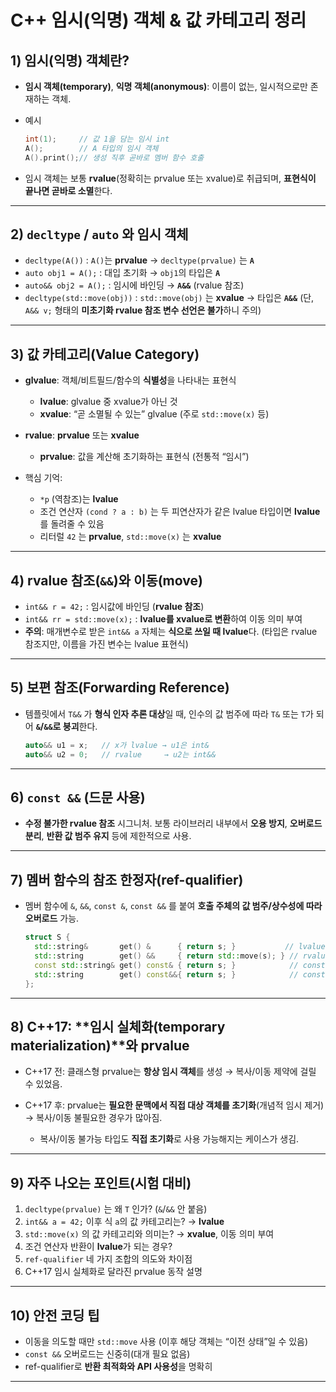 # C++ 임시(익명) 객체 & 값 카테고리 정리

## 1) 임시(익명) 객체란?

* **임시 객체(temporary)**, **익명 객체(anonymous)**: 이름이 없는, 일시적으로만 존재하는 객체.
* 예시

  ```cpp
  int(1);     // 값 1을 담는 임시 int
  A();        // A 타입의 임시 객체
  A().print();// 생성 직후 곧바로 멤버 함수 호출
  ```
* 임시 객체는 보통 **rvalue**(정확히는 prvalue 또는 xvalue)로 취급되며, **표현식이 끝나면 곧바로 소멸**한다.

---

## 2) `decltype` / `auto` 와 임시 객체

* `decltype(A())` : `A()`는 **prvalue** → `decltype(prvalue)` 는 **`A`**
* `auto obj1 = A();` : 대입 초기화 → `obj1`의 타입은 **`A`**
* `auto&& obj2 = A();` : 임시에 바인딩 → **`A&&`** (rvalue 참조)
* `decltype(std::move(obj))` : `std::move(obj)` 는 **xvalue** → 타입은 **`A&&`**
  (단, `A&& v;` 형태의 **미초기화 rvalue 참조 변수 선언은 불가**하니 주의)

---

## 3) 값 카테고리(Value Category)

* **glvalue**: 객체/비트필드/함수의 **식별성**을 나타내는 표현식

  * **lvalue**: glvalue 중 xvalue가 아닌 것
  * **xvalue**: “곧 소멸될 수 있는” glvalue (주로 `std::move(x)` 등)
* **rvalue**: **prvalue** 또는 **xvalue**

  * **prvalue**: 값을 계산해 초기화하는 표현식 (전통적 “임시”)
* 핵심 기억:

  * `*p` (역참조)는 **lvalue**
  * 조건 연산자 `(cond ? a : b)` 는 두 피연산자가 같은 lvalue 타입이면 **lvalue**를 돌려줄 수 있음
  * 리터럴 `42` 는 **prvalue**, `std::move(x)` 는 **xvalue**

---

## 4) rvalue 참조(`&&`)와 이동(move)

* `int&& r = 42;` : 임시값에 바인딩 (**rvalue 참조**)
* `int&& rr = std::move(x);` : **lvalue를 xvalue로 변환**하여 이동 의미 부여
* **주의**: 매개변수로 받은 `int&& a` 자체는 **식으로 쓰일 때 lvalue**다. (타입은 rvalue 참조지만, 이름을 가진 변수는 lvalue 표현식)

---

## 5) 보편 참조(Forwarding Reference)

* 템플릿에서 `T&&` 가 **형식 인자 추론 대상**일 때, 인수의 값 범주에 따라 `T&` 또는 `T`가 되어 **`&`/`&&`로 붕괴**한다.

  ```cpp
  auto&& u1 = x;   // x가 lvalue → u1은 int&
  auto&& u2 = 0;   // rvalue     → u2는 int&&
  ```

---

## 6) `const &&` (드문 사용)

* **수정 불가한 rvalue 참조** 시그니처. 보통 라이브러리 내부에서 **오용 방지**, **오버로드 분리**, **반환 값 범주 유지** 등에 제한적으로 사용.

---

## 7) 멤버 함수의 **참조 한정자(ref-qualifier)**

* 멤버 함수에 `&`, `&&`, `const &`, `const &&` 를 붙여 **호출 주체의 값 범주/상수성에 따라 오버로드** 가능.

  ```cpp
  struct S {
    std::string&       get() &      { return s; }           // lvalue 대상에서
    std::string        get() &&     { return std::move(s); } // rvalue 대상에서
    const std::string& get() const& { return s; }            // const lvalue
    std::string        get() const&&{ return s; }            // const rvalue
  };
  ```

---

## 8) C++17: \*\*임시 실체화(temporary materialization)\*\*와 prvalue

* C++17 전: 클래스형 prvalue는 **항상 임시 객체**를 생성 → 복사/이동 제약에 걸릴 수 있었음.
* C++17 후: prvalue는 **필요한 문맥에서 직접 대상 객체를 초기화**(개념적 임시 제거) → 복사/이동 불필요한 경우가 많아짐.

  * 복사/이동 불가능 타입도 **직접 초기화**로 사용 가능해지는 케이스가 생김.

---

## 9) 자주 나오는 포인트(시험 대비)

1. `decltype(prvalue)` 는 왜 `T` 인가? (`&`/`&&` 안 붙음)
2. `int&& a = 42;` 이후 식 `a`의 값 카테고리는? → **lvalue**
3. `std::move(x)` 의 값 카테고리와 의미는? → **xvalue**, 이동 의미 부여
4. 조건 연산자 반환이 **lvalue**가 되는 경우?
5. `ref-qualifier` 네 가지 조합의 의도와 차이점
6. C++17 임시 실체화로 달라진 prvalue 동작 설명

---

## 10) 안전 코딩 팁

* 이동을 의도할 때만 `std::move` 사용 (이후 해당 객체는 “이전 상태”일 수 있음)
* `const &&` 오버로드는 신중히(대개 필요 없음)
* ref-qualifier로 **반환 최적화와 API 사용성**을 명확히

---